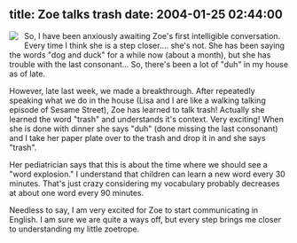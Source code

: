 title: Zoe talks trash
date: 2004-01-25 02:44:00
---

<p><a href="http://www.lethargy.org/cgi-bin/photo/index.cgi?album=/Family/Zoe+the+Toddler+Part+I&mode=viewpicture&picture=IMG_1166.JPG" onclick="window.open('http://www.lethargy.org/cgi-bin/photo/index.cgi?album=/Family/Zoe+the+Toddler+Part+I&mode=viewpicture&picture=IMG_1166.JPG','popup','width=1600,height=1200,scrollbars=yes,resizable=yes,toolbar=no,directories=no,location=no,menubar=no,status=yes,left=0,top=0');return false"><img src="/~jesus/uploads/IMG_1166.serendipityThumb.jpg
" align="left" style="border: 0px; padding-right: 8px; padding-bottom: 8px; float: left;" longdesc="Zoe -- talking trash" /></a></p>

<p>So, I have been anxiously awaiting Zoe's first intelligible conversation.  Every time I think she is a step closer.... she's not.  She has been saying the words "dog and duck" for a while now (about a month), but she has trouble with the last consonant...  So, there's been a lot of "duh" in my house as of late.</p>

<p>However, late last week, we made a breakthrough.  After repeatedly speaking what we do in the house (Lisa and I are like a walking talking episode of Sesame Street), Zoe has learned to talk trash!  Actually she learned the word "trash" and understands it's context.  Very exciting!  When she is done with dinner she says "duh" (done missing the last consonant) and I take her paper plate over to the trash and drop it in and she says "trash".</p>

<p>Her pediatrician says that this is about the time where we should see a "word explosion."  I understand that children can learn a new word every 30 minutes.  That's just crazy considering my vocabulary probably decreases at about one word every 90 minutes.</p>

<p>Needless to say, I am very excited for Zoe to start communicating in English.  I am sure we are quite a ways off, but every step brings me closer to understanding my little zoetrope.</p>
